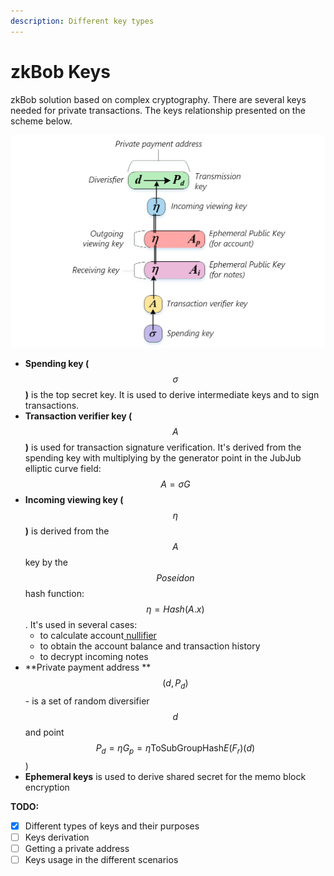 ```yaml
---
description: Different key types
---
```


# zkBob Keys

zkBob solution based on complex cryptography. There are several keys needed for private transactions. The keys relationship presented on the scheme below.

![zkBob Keys](../.gitbook/assets/image.png)

* **Spending key (**$$\sigma$$**)** is the top secret key. It is used to derive intermediate keys and to sign transactions.
* **Transaction verifier key (**$$A$$**)** is used for transaction signature verification. It's derived from the spending key with multiplying by the generator point in the JubJub elliptic curve field: $$A = \sigma G$$
* **Incoming viewing key (**$$\eta$$**)** is derived from the $$A$$ key by the $$Poseidon$$ hash function:$$\eta = Hash(A.x)$$. It's used in several cases:
  * to calculate account[ nullifier](transaction-overview/the-nullifiers.md)
  * to obtain the account balance and transaction history
  * to decrypt incoming notes
* **Private payment address **$$(d, P_d)$$ - is a set of random diversifier $$d$$ and point $$P_d = \eta G_p = \eta \text{ToSubGroupHash}{E(F_r)}(d)$$)
* **Ephemeral keys** is used to derive shared secret for the memo block encryption



**TODO:**

* [x] Different types of keys and their purposes
* [ ] Keys derivation
* [ ] Getting a private address
* [ ] Keys usage in the different scenarios
